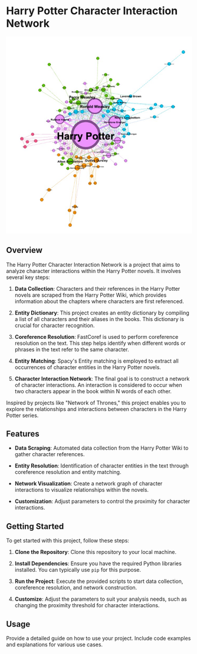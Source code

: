 # Harry Potter Character Interaction Network

![Harry Potter](./screenshots/network.jpeg)

## Overview

The Harry Potter Character Interaction Network is a project that aims to analyze character interactions within the Harry Potter novels. It involves several key steps:

1. **Data Collection**: Characters and their references in the Harry Potter novels are scraped from the Harry Potter Wiki, which provides information about the chapters where characters are first referenced.

2. **Entity Dictionary**: This project creates an entity dictionary by compiling a list of all characters and their aliases in the books. This dictionary is crucial for character recognition.

3. **Coreference Resolution**: FastCoref is used to perform coreference resolution on the text. This step helps identify when different words or phrases in the text refer to the same character.

4. **Entity Matching**: Spacy's Entity matching is employed to extract all occurrences of character entities in the Harry Potter novels.

5. **Character Interaction Network**: The final goal is to construct a network of character interactions. An interaction is considered to occur when two characters appear in the book within N words of each other.

Inspired by projects like "Network of Thrones," this project enables you to explore the relationships and interactions between characters in the Harry Potter series.

## Features

- **Data Scraping**: Automated data collection from the Harry Potter Wiki to gather character references.

- **Entity Resolution**: Identification of character entities in the text through coreference resolution and entity matching.

- **Network Visualization**: Create a network graph of character interactions to visualize relationships within the novels.

- **Customization**: Adjust parameters to control the proximity for character interactions.

## Getting Started

To get started with this project, follow these steps:

1. **Clone the Repository**: Clone this repository to your local machine.

2. **Install Dependencies**: Ensure you have the required Python libraries installed. You can typically use `pip` for this purpose.

3. **Run the Project**: Execute the provided scripts to start data collection, coreference resolution, and network construction.

4. **Customize**: Adjust the parameters to suit your analysis needs, such as changing the proximity threshold for character interactions.

## Usage

Provide a detailed guide on how to use your project. Include code examples and explanations for various use cases.

<!-- ```bash
$ python data_collection.py
$ python coreference_resolution.py
$ python network_construction.py
``` -->